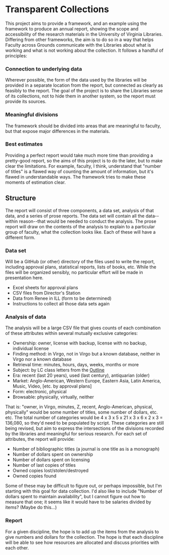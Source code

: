 # Transparent Collections

This project aims to provide a framework, and an example using the
framework to produce an annual report, showing the scope and
accessibility of the research materials in the University of Virginia
Libraries.  Differing from other frameworks, the aim is to do so in
a way that helps Faculty across Grounds communicate with the Libraries
about what is working and what is not working about the collection.
It follows a handful of principles:

### Connection to underlying data

Wherever possible, the form of the data used by the libraries will be
provided in a separate location from the report, but connected as
clearly as feasibly to the report.  The goal of the project is to
share the Libraries sense of its collections, not to hide them in
another system, so the report must provide its sources.

### Meaningful divisions

The framework should be divided into areas that are
meaningful to faculty, but that expose major differences in
the materials.

### Best estimates

Providing a perfect report would take much more time than providing
a pretty-good report, so the aims of this project is to do the later,
but to make clear the limitations.  For example, faculty, I think,
understand that "number of titles" is a flawed way of counting the
amount of information, but it's flawed in understandable ways.
The framework tries to make these moments of estimation clear.

## Structure

The report will consist of three components, a data set, analysis of
that data, and a series of prose reports.  The data set will contain
all the data--within reason--that would be needed to conduct the
analysis.  The prose report will draw on the contents of the analysis
to explain to a particular group of faculty, what the collection
looks like.  Each of these will have a different form.

### Data set

Will be a GitHub (or other) directory of the files used to write the
report, including approval plans, statistical reports, lists of
books, etc.  While the files will be organized sensibly, no particular
effort will be made in presentation here.

* Excel sheets for approval plans
* CSV files from Director's Station
* Data from Renee in ILL (form to be determined)
* Instructions to collect all those data sets again

### Analysis of data

The analysis will be a large CSV file that gives counts of each
combination of these attributes within several mutually exclusive
categories:

* Ownership: owner, license with backup, license with no backup,
  individual license
* Finding method: in Virgo, not in Virgo but a known database, neither
  in Virgo nor a known database
* Retrieval time: minutes, hours, days, weeks, months or more
* Subject: by LC class letters from the
  [Outline](http://www.loc.gov/catdir/cpso/lcco/)
* Era: recent (last 20 years), used (last century), antiquarian
  (older)
* Market: Anglo-American, Western Europe, Eastern Asia, Latin America,
  Music, Video, [etc. by approval plans]
* Form: electronic, physical
* Browsable: physically, virtually, neither

That is: "owner, in Virgo, minutes, Z, recent, Anglo-American,
physical, physically" would be some number of titles, some number of
dollars, etc. etc.  The total number of categories would be 4 x 3 x 5
x 21 x 3 x 6 x 2 x 3 = 136,080, so they'd need to be populated by
script.  These categories are still being revised, but aim to express
the intersections of the divisions recorded by the libraries and
meaningful for serious research.  For each set of attributes, the
report will provide:

* Number of bibliographic titles (a journal is one title as is
  a monograph)
* Number of dollars spent on ownership
* Number of dollars spent on licensing
* Number of last copies of titles
* Owned copies lost/stolen/destroyed
* Owned copies found

Some of these may be difficult to figure out, or perhaps impossible,
but I'm starting with this goal for data collection.  I'd also like to
include "Number of dollars spent to maintain availability", but
I cannot figure out how to measure that one; it seems like it would
have to be salaries divided by items?  (Maybe do this...)

### Report

For a given discipline, the hope is to add up the items from the
analysis to give numbers and dollars for the collection.  The hope is
that each discipline will be able to see how resources are allocated
and discuss priorities with each other.
